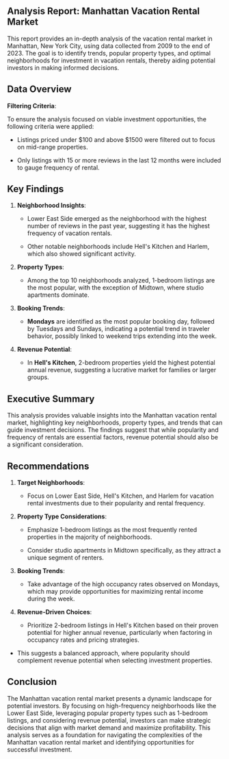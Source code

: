 ## Analysis Report: Manhattan Vacation Rental Market

This report provides an in-depth analysis of the vacation rental market in Manhattan, New York City, using data collected from 2009 to the end of 2023. The goal is to identify trends, popular property types, and optimal neighborhoods for investment in vacation rentals, thereby aiding potential investors in making informed decisions.

## Data Overview

**Filtering Criteria**:

To ensure the analysis focused on viable investment opportunities, the following criteria were applied:

  * Listings priced under $100 and above $1500 were filtered out to focus on mid-range properties.

  * Only listings with 15 or more reviews in the last 12 months were included to gauge frequency of rental.

## Key Findings

1. **Neighborhood Insights**:

    * Lower East Side emerged as the neighborhood with the highest number of reviews in the past year, suggesting it has the highest frequency of vacation rentals.

    * Other notable neighborhoods include Hell's Kitchen and Harlem, which also showed significant activity.

2. **Property Types**:

    * Among the top 10 neighborhoods analyzed, 1-bedroom listings are the most popular, with the exception of Midtown, where studio apartments dominate.

3. **Booking Trends**:

   * **Mondays** are identified as the most popular booking day, followed by Tuesdays and Sundays, indicating a potential trend in traveler behavior, possibly linked to weekend trips extending into the week.

4. **Revenue Potential**:

   * In **Hell's Kitchen**, 2-bedroom properties yield the highest potential annual revenue, suggesting a lucrative market for families or larger groups.

## Executive Summary

This analysis provides valuable insights into the Manhattan vacation rental market, highlighting key neighborhoods, property types, and trends that can guide investment decisions. The findings suggest that while popularity and frequency of rentals are essential factors, revenue potential should also be a significant consideration.

## Recommendations

1. **Target Neighborhoods**:

    * Focus on Lower East Side, Hell's Kitchen, and Harlem for vacation rental investments due to their popularity and rental frequency.

2. **Property Type Considerations**:

    * Emphasize 1-bedroom listings as the most frequently rented properties in the majority of neighborhoods.
  
    * Consider studio apartments in Midtown specifically, as they attract a unique segment of renters.

3. **Booking Trends**:

   * Take advantage of the high occupancy rates observed on Mondays, which may provide opportunities for maximizing rental income during the week.

4. **Revenue-Driven Choices**:

   * Prioritize 2-bedroom listings in Hell's Kitchen based on their proven potential for higher annual revenue, particularly when factoring in occupancy rates and pricing strategies.

* This suggests a balanced approach, where popularity should complement revenue potential when selecting investment properties.

## Conclusion

The Manhattan vacation rental market presents a dynamic landscape for potential investors. By focusing on high-frequency neighborhoods like the Lower East Side, leveraging popular property types such as 1-bedroom listings, and considering revenue potential, investors can make strategic decisions that align with market demand and maximize profitability. This analysis serves as a foundation for navigating the complexities of the Manhattan vacation rental market and identifying opportunities for successful investment.
